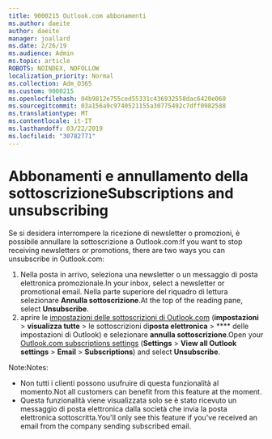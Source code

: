 ```yaml
---
title: 9000215 Outlook.com abbonamenti
ms.author: daeite
author: daeite
manager: joallard
ms.date: 2/26/19
ms.audience: Admin
ms.topic: article
ROBOTS: NOINDEX, NOFOLLOW
localization_priority: Normal
ms.collection: Adm_O365
ms.custom: 9000215
ms.openlocfilehash: 04b9812e755ced55331c436932558dac6420e060
ms.sourcegitcommit: 03a156a9c9740521155a30775492c7dff0982588
ms.translationtype: MT
ms.contentlocale: it-IT
ms.lasthandoff: 03/22/2019
ms.locfileid: "30782771"
---
```

# <a name="subscriptions-and-unsubscribing"></a><span data-ttu-id="86834-102">Abbonamenti e annullamento della sottoscrizione</span><span class="sxs-lookup"><span data-stu-id="86834-102">Subscriptions and unsubscribing</span></span>

<span data-ttu-id="86834-103">Se si desidera interrompere la ricezione di newsletter o promozioni, è possibile annullare la sottoscrizione a Outlook.com:</span><span class="sxs-lookup"><span data-stu-id="86834-103">If you want to stop receiving newsletters or promotions, there are two ways you can unsubscribe in Outlook.com:</span></span>

1. <span data-ttu-id="86834-104">Nella posta in arrivo, seleziona una newsletter o un messaggio di posta elettronica promozionale.</span><span class="sxs-lookup"><span data-stu-id="86834-104">In your inbox, select a newsletter or promotional email.</span></span> <span data-ttu-id="86834-105">Nella parte superiore del riquadro di lettura selezionare **Annulla sottoscrizione**.</span><span class="sxs-lookup"><span data-stu-id="86834-105">At the top of the reading pane, select **Unsubscribe**.</span></span>
2. <span data-ttu-id="86834-106">aprire le [impostazioni delle sottoscrizioni di Outlook.com](https://outlook.live.com/mail/options/mail/brandsSubscriptions) (**impostazioni** > **visualizza tutte** > le sottoscrizioni di**posta elettronica** > \*\*\*\* delle impostazioni di Outlook) e selezionare **annulla sottoscrizione**.</span><span class="sxs-lookup"><span data-stu-id="86834-106">Open your [Outlook.com subscriptions settings](https://outlook.live.com/mail/options/mail/brandsSubscriptions) (**Settings** > **View all Outlook settings** > **Email** > **Subscriptions**) and select **Unsubscribe**.</span></span>

<span data-ttu-id="86834-107">Note:</span><span class="sxs-lookup"><span data-stu-id="86834-107">Notes:</span></span>

- <span data-ttu-id="86834-108">Non tutti i clienti possono usufruire di questa funzionalità al momento.</span><span class="sxs-lookup"><span data-stu-id="86834-108">Not all customers can benefit from this feature at the moment.</span></span>
- <span data-ttu-id="86834-109">Questa funzionalità viene visualizzata solo se è stato ricevuto un messaggio di posta elettronica dalla società che invia la posta elettronica sottoscritta.</span><span class="sxs-lookup"><span data-stu-id="86834-109">You'll only see this feature if you've received an email from the company sending subscribed email.</span></span>